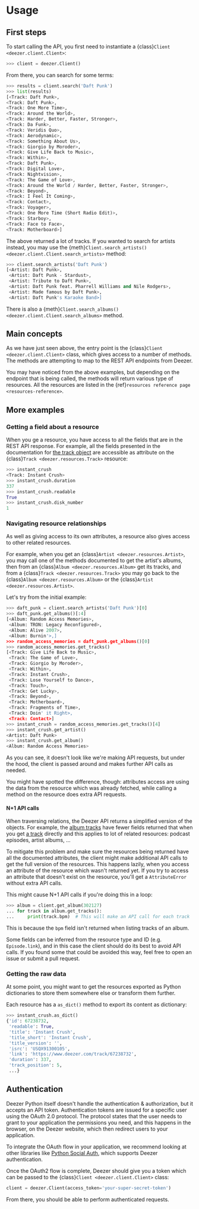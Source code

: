 # Usage

## First steps

To start calling the API, you first need to instantiate a {class}`Client <deezer.client.Client>`:

```python
>>> client = deezer.Client()
```

From there, you can search for some terms:

```python
>>> results = client.search('Daft Punk')
>>> list(results)
[<Track: Daft Punk>,
<Track: Daft Punk>,
<Track: One More Time>,
<Track: Around the World>,
<Track: Harder, Better, Faster, Stronger>,
<Track: Da Funk>,
<Track: Veridis Quo>,
<Track: Aerodynamic>,
<Track: Something About Us>,
<Track: Giorgio by Moroder>,
<Track: Give Life Back to Music>,
<Track: Within>,
<Track: Daft Punk>,
<Track: Digital Love>,
<Track: Nightvision>,
<Track: The Game of Love>,
<Track: Around the World / Harder, Better, Faster, Stronger>,
<Track: Beyond>,
<Track: I Feel It Coming>,
<Track: Contact>,
<Track: Voyager>,
<Track: One More Time (Short Radio Edit)>,
<Track: Starboy>,
<Track: Face to Face>,
<Track: Motherboard>]
```

The above returned a lot of tracks. If you wanted to search for artists instead, you may use the {meth}`Client.search_artists() <deezer.client.Client.search_artists>` method:

```python
>>> client.search_artists('Daft Punk')
[<Artist: Daft Punk>,
 <Artist: Daft Punk - Stardust>,
 <Artist: Tribute to Daft Punk>,
 <Artist: Daft Punk feat. Pharrell Williams and Nile Rodgers>,
 <Artist: Made famous by Daft Punk>,
 <Artist: Daft Punk's Karaoke Band>]
```

There is also a {meth}`Client.search_albums() <deezer.client.Client.search_albums>` method.

## Main concepts

As we have just seen above, the entry point is the {class}`Client <deezer.client.Client>` class, which gives access to a number of methods. The methods are attempting to map to the REST API endpoints from Deezer.

You may have noticed from the above examples, but depending on the endpoint that is being called, the methods will return various type of resources. All the resources are listed in the {ref}`resources reference page <resources-reference>`.

## More examples

### Getting a field about a resource

When you ge a resource, you have access to all the fields that are in the REST API response. For example, all the fields presented in the documentation for [the track object](https://developers.deezer.com/api/track) are accessible as attribute on the {class}`Track <deezer.resources.Track>` resource:

```python
>>> instant_crush
<Track: Instant Crush>
>>> instant_crush.duration
337
>>> instant_crush.readable
True
>>> instant_crush.disk_number
1
```

### Navigating resource relationships

As well as giving access to its own attributes, a resource also gives access to other related resources.

For example, when you get an {class}`Artist <deezer.resources.Artist>`, you may call one of the methods documented to get the artist's albums, then from an {class}`Album <deezer.resources.Album>` get its tracks, and from a {class}`Track <deezer.resources.Track>` you may go back to the {class}`Album <deezer.resources.Album>` or the {class}`Artist <deezer.resources.Artist>`.

Let's try from the initial example:

```python
>>> daft_punk = client.search_artists('Daft Punk')[0]
>>> daft_punk.get_albums()[:4]
[<Album: Random Access Memories>,
 <Album: TRON: Legacy Reconfigured>,
 <Album: Alive 2007>,
 <Album: Burnin'>,]
>>> random_access_memories = daft_punk.get_albums()[0]
>>> random_access_memories.get_tracks()
[<Track: Give Life Back to Music>,
 <Track: The Game of Love>,
 <Track: Giorgio by Moroder>,
 <Track: Within>,
 <Track: Instant Crush>,
 <Track: Lose Yourself to Dance>,
 <Track: Touch>,
 <Track: Get Lucky>,
 <Track: Beyond>,
 <Track: Motherboard>,
 <Track: Fragments of Time>,
 <Track: Doin' it Right>,
 <Track: Contact>]
>>> instant_crush = random_access_memories.get_tracks()[4]
>>> instant_crush.get_artist()
<Artist: Daft Punk>
>>> instant_crush.get_album()
<Album: Random Access Memories>
```

As you can see, it doesn't look like we're making API requests, but under the hood, the client is passed around and makes further API calls as needed.

You might have spotted the difference, though: attributes access are using the data from the resource which was already fetched, while calling a method on the resource does extra API requests.

#### N+1 API calls

When traversing relations, the Deezer API returns a simplified version of the objects. For example, the [album tracks](https://developers.deezer.com/api/album/tracks) have fewer fields returned that when you get [a track](https://developers.deezer.com/api/track) directly and this applies to lot of related resources: podcast episodes, artist albums, ...

To mitigate this problem and make sure the resources being returned have all the documented attributes, the client might make additional API calls to get the full version of the resources. This happens lazily, when you access an attribute of the resource which wasn't returned yet. If you try to access an attribute that doesn't exist on the resource, you'll get a `AttributeError` without extra API calls.

This might cause N+1 API calls if you're doing this in a loop:

```python
>>> album = client.get_album(302127)
... for track in album.get_tracks():
...     print(track.bpm)  # This will make an API call for each track
```

This is because the `bpm` field isn't returned when listing tracks of an album.

Some fields can be inferred from the resource type and ID (e.g. `Episode.link`), and in this case the client should do its best to avoid API calls. If you found some that could be avoided this way, feel free to open an issue or submit a pull request.

### Getting the raw data

At some point, you might want to get the resources exported as Python dictionaries to store them somewhere else or transform them further.

Each resource has a `as_dict()` method to export its content as dictionary:

```python
>>> instant_crush.as_dict()
{'id': 67238732,
 'readable': True,
 'title': 'Instant Crush',
 'title_short': 'Instant Crush',
 'title_version': '',
 'isrc': 'USQX91300105',
 'link': 'https://www.deezer.com/track/67238732',
 'duration': 337,
 'track_position': 5,
 ...}
```

## Authentication

Deezer Python itself doesn't handle the authentication & authorization, but it accepts an API token. Authentication tokens are issued for a specific user using the OAuth 2.0 protocol. The protocol states that the user needs to grant to your application the permissions you need, and this happens in the browser, on the Deezer website, which then redirect users to your application.

To integrate the OAuth flow in your application, we recommend looking at other libraries like [Python Social Auth](https://github.com/python-social-auth), which supports Deezer authentication.

Once the OAuth2 flow is complete, Deezer should give you a token which can be passed to the {class}`Client <deezer.client.Client>` class:

```python
client = deezer.Client(access_token='your-super-secret-token')
```

From there, you should be able to perform authenticated requests.
